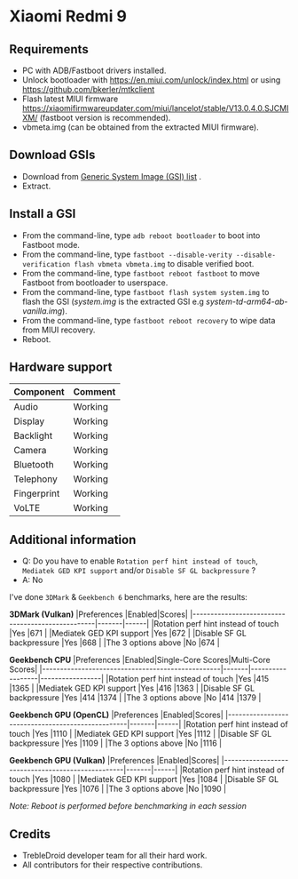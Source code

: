 # Xiaomi Redmi 9

## Requirements
* PC with ADB/Fastboot drivers installed.
* Unlock bootloader with https://en.miui.com/unlock/index.html or using https://github.com/bkerler/mtkclient
* Flash latest MIUI firmware https://xiaomifirmwareupdater.com/miui/lancelot/stable/V13.0.4.0.SJCMIXM/ (fastboot version is recommended).
* vbmeta.img (can be obtained from the extracted MIUI firmware).

## Download GSIs
* Download from [Generic System Image (GSI) list](https://github.com/phhusson/treble_experimentations/wiki/Generic-System-Image-%28GSI%29-list) .
* Extract.

## Install a GSI
* From the command-line, type `adb reboot bootloader` to boot into Fastboot mode.
* From the command-line, type `fastboot --disable-verity --disable-verification flash vbmeta vbmeta.img` to disable verified boot.
* From the command-line, type `fastboot reboot fastboot` to move Fastboot from bootloader to userspace.
* From the command-line, type `fastboot flash system system.img` to flash the GSI (_system.img_ is the extracted GSI e.g _system-td-arm64-ab-vanilla.img_).
* From the command-line, type `fastboot reboot recovery` to wipe data from MIUI recovery.
* Reboot.

## Hardware support
|Component                 |Comment |
|--------------------------|--------|
|Audio                     |Working |                                         
|Display                   |Working |
|Backlight                 |Working |
|Camera                    |Working |
|Bluetooth                 |Working |
|Telephony                 |Working |
|Fingerprint               |Working |
|VoLTE                     |Working |


## Additional information
* Q: Do you have to enable `Rotation perf hint instead of touch`, `Mediatek GED KPI support` and/or `Disable SF GL backpressure` ?
* A: No

I've done `3DMark` & `Geekbench 6` benchmarks, here are the results:

**3DMark (Vulkan)**
|Preferences                                       |Enabled|Scores|
|--------------------------------------------------|-------|------|
|Rotation perf hint instead of touch               |Yes    |671   |
|Mediatek GED KPI support                          |Yes    |672   |
|Disable SF GL backpressure                        |Yes    |668   |
|The 3 options above                               |No     |674   |

**Geekbench CPU**
|Preferences                                       |Enabled|Single-Core Scores|Multi-Core Scores|
|--------------------------------------------------|-------|------------------|-----------------|
|Rotation perf hint instead of touch               |Yes    |415               |1365             |
|Mediatek GED KPI support                          |Yes    |416               |1363             |
|Disable SF GL backpressure                        |Yes    |414               |1374             |
|The 3 options above                               |No     |414               |1379             |

**Geekbench GPU (OpenCL)**
|Preferences                                       |Enabled|Scores|
|--------------------------------------------------|-------|------|
|Rotation perf hint instead of touch               |Yes    |1110  |
|Mediatek GED KPI support                          |Yes    |1112  |
|Disable SF GL backpressure                        |Yes    |1109  |
|The 3 options above                               |No     |1116  |

**Geekbench GPU (Vulkan)**
|Preferences                                       |Enabled|Scores|
|--------------------------------------------------|-------|------|
|Rotation perf hint instead of touch               |Yes    |1080  |
|Mediatek GED KPI support                          |Yes    |1084  |
|Disable SF GL backpressure                        |Yes    |1076  |
|The 3 options above                               |No     |1090  |

_Note: Reboot is performed before benchmarking in each session_

## Credits
* TrebleDroid developer team for all their hard work.
* All contributors for their respective contributions.